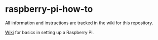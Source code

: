 # raspberry-pi-how-to
All information and instructions are tracked in the wiki for this repository.

[Wiki](https://github.com/EricApgar/HowToRaspberryPi/wiki) for basics in setting up a Raspberry Pi.

